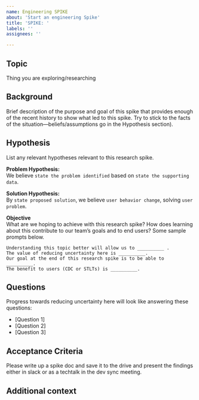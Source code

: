 ```yaml
---
name: Engineering SPIKE
about: 'Start an engineering Spike'
title: 'SPIKE: '
labels: ''
assignees: ''

---
```


## Topic
Thing you are exploring/researching

## Background
Brief description of the purpose and goal of this spike that provides enough of the recent history to show what led to this spike. Try to stick to the facts of the situation—beliefs/assumptions go in the Hypothesis section).

## Hypothesis
List any relevant hypotheses relevant to this research spike.

**Problem Hypothesis:**  
We believe `state the problem identified` based on `state the supporting data`.

**Solution Hypothesis:**  
By `state proposed solution`, we believe `user behavior change`, solving `user problem`.

**Objective**  
What are we hoping to achieve with this research spike? How does learning about this contribute to our team’s goals and to end users? Some sample prompts below.

```
Understanding this topic better will allow us to __________ .
The value of reducing uncertainty here is __________.
Our goal at the end of this research spike is to be able to __________.
The benefit to users (CDC or STLTs) is __________.
```

## Questions
Progress towards reducing uncertainty here will look like answering these questions:

- [Question 1]
- [Question 2]
- [Question 3]

## Acceptance Criteria
Please write up a spike doc and save it to the drive and present the findings either in slack or as a techtalk in the dev sync meeting.

## Additional context

